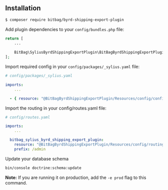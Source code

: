## Installation

```bash
$ composer require bitbag/byrd-shipping-export-plugin
```

Add plugin dependencies to your `config/bundles.php` file:
```php
return [
    ...
    
    BitBag\SyliusByrdShippingExportPlugin\BitBagByrdShippingExportPlugin::class => ['all' => true],
];
```

Import required config in your `config/packages/_sylius.yaml` file:
```yaml
# config/packages/_sylius.yaml

imports:
    ...

  - { resource: "@BitBagByrdShippingExportPlugin/Resources/config/config.yaml" }
```

Import the routing in your config/routes.yaml file:
```yaml
# config/routes.yaml

imports:
    ...

  bitbag_sylius_byrd_shipping_export_plugin:
    resource: "@BitBagByrdShippingExportPlugin/Resources/config/routing.yaml"
    prefix: /admin
```

Update your database schema
```bash
bin/console doctrine:schema:update
```

**Note:** If you are running it on production, add the `-e prod` flag to this command.
